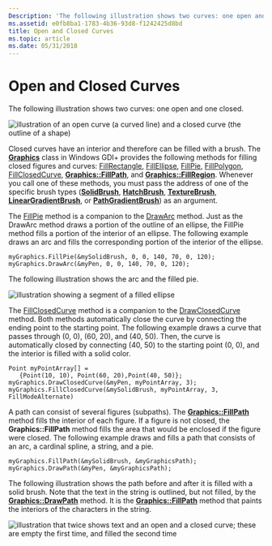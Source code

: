 ```yaml
---
Description: 'The following illustration shows two curves: one open and one closed.'
ms.assetid: e0fb8ba1-1783-4b36-93d8-f1242425d8bd
title: Open and Closed Curves
ms.topic: article
ms.date: 05/31/2018
---
```


# Open and Closed Curves

The following illustration shows two curves: one open and one closed.

![illustration of an open curve (a curved line) and a closed curve (the outline of a shape)](images/aboutgdip02-art24.png)

Closed curves have an interior and therefore can be filled with a brush. The [**Graphics**](/windows/desktop/api/gdiplusgraphics/nl-gdiplusgraphics-graphics) class in Windows GDI+ provides the following methods for filling closed figures and curves: [FillRectangle](https://msdn.microsoft.com/library/ms535773(v=VS.85).aspx), [FillEllipse](https://docs.microsoft.com/windows/win32/api/gdiplusgraphics/nf-gdiplusgraphics-graphics-fillellipse(inconstbrush_inconstrect_)), [FillPie](https://docs.microsoft.com/windows/win32/api/gdiplusgraphics/nf-gdiplusgraphics-graphics-fillpie(inconstbrush_inreal_inreal_inreal_inreal_inreal_inreal)), [FillPolygon](https://docs.microsoft.com/windows/win32/api/gdiplusgraphics/nf-gdiplusgraphics-graphics-fillpolygon(inconstbrush_inconstpoint_inint)), [FillClosedCurve](https://docs.microsoft.com/windows/win32/api/gdiplusgraphics/nf-gdiplusgraphics-graphics-fillclosedcurve(inconstbrush_inconstpoint_inint)), [**Graphics::FillPath**](/windows/desktop/api/Gdiplusgraphics/nf-gdiplusgraphics-graphics-fillpath), and [**Graphics::FillRegion**](/windows/desktop/api/Gdiplusgraphics/nf-gdiplusgraphics-graphics-fillregion). Whenever you call one of these methods, you must pass the address of one of the specific brush types ([**SolidBrush**](/windows/desktop/api/gdiplusbrush/nl-gdiplusbrush-solidbrush), [**HatchBrush**](/windows/desktop/api/gdiplusbrush/nl-gdiplusbrush-hatchbrush), [**TextureBrush**](/windows/desktop/api/gdiplusbrush/nl-gdiplusbrush-texturebrush), [**LinearGradientBrush**](/windows/desktop/api/gdiplusbrush/nl-gdiplusbrush-lineargradientbrush), or [**PathGradientBrush**](/windows/desktop/api/gdipluspath/nl-gdipluspath-pathgradientbrush)) as an argument.

The [FillPie](https://docs.microsoft.com/windows/win32/api/gdiplusgraphics/nf-gdiplusgraphics-graphics-fillpie(inconstbrush_inreal_inreal_inreal_inreal_inreal_inreal)) method is a companion to the [DrawArc](https://docs.microsoft.com/windows/win32/api/gdiplusgraphics/nf-gdiplusgraphics-graphics-drawarc(inconstpen_inint_inint_inint_inint_inreal_inreal)) method. Just as the DrawArc method draws a portion of the outline of an ellipse, the FillPie method fills a portion of the interior of an ellipse. The following example draws an arc and fills the corresponding portion of the interior of the ellipse.


```
myGraphics.FillPie(&mySolidBrush, 0, 0, 140, 70, 0, 120);
myGraphics.DrawArc(&myPen, 0, 0, 140, 70, 0, 120);
```



The following illustration shows the arc and the filled pie.

![illustration showing a segment of a filled ellipse](images/aboutgdip02-art25.png)

The [FillClosedCurve](https://docs.microsoft.com/windows/win32/api/gdiplusgraphics/nf-gdiplusgraphics-graphics-fillclosedcurve(inconstbrush_inconstpoint_inint)) method is a companion to the [DrawClosedCurve](https://docs.microsoft.com/windows/win32/api/gdiplusgraphics/nf-gdiplusgraphics-graphics-drawclosedcurve(inconstpen_inconstpoint_inint)) method. Both methods automatically close the curve by connecting the ending point to the starting point. The following example draws a curve that passes through (0, 0), (60, 20), and (40, 50). Then, the curve is automatically closed by connecting (40, 50) to the starting point (0, 0), and the interior is filled with a solid color.


```
Point myPointArray[] =
   {Point(10, 10), Point(60, 20),Point(40, 50)};
myGraphics.DrawClosedCurve(&myPen, myPointArray, 3);
myGraphics.FillClosedCurve(&mySolidBrush, myPointArray, 3, FillModeAlternate)
```



A path can consist of several figures (subpaths). The [**Graphics::FillPath**](/windows/desktop/api/Gdiplusgraphics/nf-gdiplusgraphics-graphics-fillpath) method fills the interior of each figure. If a figure is not closed, the **Graphics::FillPath** method fills the area that would be enclosed if the figure were closed. The following example draws and fills a path that consists of an arc, a cardinal spline, a string, and a pie.


```
myGraphics.FillPath(&mySolidBrush, &myGraphicsPath);
myGraphics.DrawPath(&myPen, &myGraphicsPath);
```



The following illustration shows the path before and after it is filled with a solid brush. Note that the text in the string is outlined, but not filled, by the [**Graphics::DrawPath**](/windows/desktop/api/Gdiplusgraphics/nf-gdiplusgraphics-graphics-drawpath) method. It is the [**Graphics::FillPath**](/windows/desktop/api/Gdiplusgraphics/nf-gdiplusgraphics-graphics-fillpath) method that paints the interiors of the characters in the string.

![illustration that twice shows text and an open and a closed curve; these are empty the first time, and filled the second time](images/aboutgdip02-art26.png)

 

 



